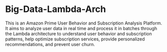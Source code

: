# Big-Data-Lambda-Arch
This is an Amazon Prime User Behavior and Subscription Analysis Platform. It aims to analyze user data in real time and process it in batches through the Lambda architecture to understand user behavior and subscription patterns, help optimize subscription services, provide personalized recommendations, and prevent user churn. 
